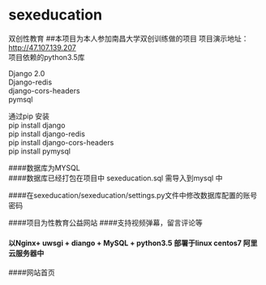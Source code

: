 # sexeducation
双创性教育
##本项目为本人参加南昌大学双创训练做的项目
项目演示地址：http://47.107.139.207<br>
项目依赖的python3.5库<br>

Django 2.0<br>
Django-redis <br>
django-cors-headers<br>
pymsql<br>

通过pip 安装<br>
pip install django<br>
pip install django-redis<br>
pip install django-cors-headers<br>
pip install pymysql<br>

####数据库为MYSQL <br>
####数据库已经打包在项目中 sexeducation.sql 需导入到mysql 中<br>

####在sexeducation/sexeducation/settings.py文件中修改数据库配置的账号密码<br>


####项目为性教育公益网站
####支持视频弹幕，留言评论等
#### 以Nginx+ uwsgi + diango + MySQL  + python3.5 部署于linux centos7 阿里云服务器中
####网站首页
<img href="https://chenyongzhe.github.io/shome.png">




